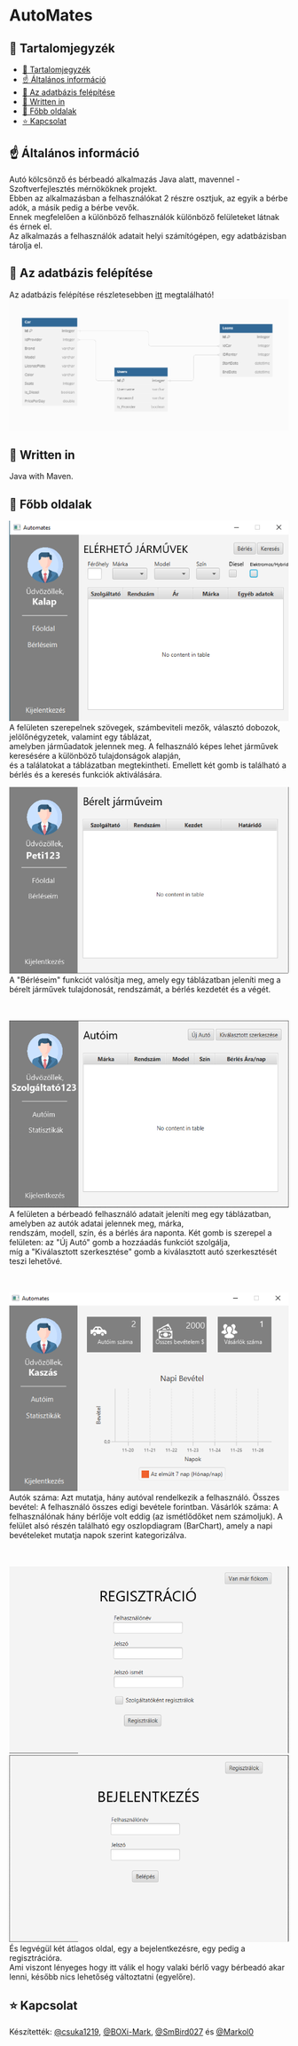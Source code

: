 # AutoMates
## 📖 Tartalomjegyzék
- [📖 Tartalomjegyzék](#-tartalomjegyzék)
- [☝️ Általános információ](#️-általános-információ)
- [📝 Az adatbázis felépítése](#-az-adatbázis-felépítése)
- [📝 Written in](#-written-in)
- [📝 Főbb oldalak](#-főbb-oldalak)
- [⭐️ Kapcsolat](#️-kapcsolat)



## ☝️ Általános információ
Autó kölcsönző és bérbeadó alkalmazás Java alatt, mavennel - Szoftverfejlesztés mérnököknek projekt.<br />
Ebben az alkalmazásban a felhasználókat 2 részre osztjuk, az egyik a bérbe adók, a másik pedig a bérbe vevők.<br />
Ennek megfelelően a különböző felhasználók különböző felületeket látnak és érnek el.<br />
Az alkalmazás a felhasználók adatait helyi számítógépen, egy adatbázisban tárolja el.



## 📝 Az adatbázis felépítése
Az adatbázis felépítése részletesebben [itt](https://dbdiagram.io/d/652e9ed5ffbf5169f0df1ae0) megtalálható!
![Database.png](./rendszerterv/Database.png)<br />



## 📝 Written in
Java with Maven.


## 📝 Főbb oldalak
![fooldal.png](./rendszerterv/fooldal.png)<br />
A felületen szerepelnek szövegek, számbeviteli mezők, választó dobozok, jelölőnégyzetek, valamint egy táblázat,<br />
amelyben járműadatok jelennek meg. A felhasználó képes lehet járművek keresésére a különböző tulajdonságok alapján,<br />
és a találatokat a táblázatban megtekintheti. Emellett két gomb is található a bérlés és a keresés funkciók aktiválására.<br />


![béreltkocsik_bérlő.png](./rendszerterv/béreltkocsik_bérlő.png)<br />
 A "Bérléseim" funkciót valósítja meg, amely egy táblázatban jeleníti meg a bérelt járművek tulajdonosát, rendszámát, a bérlés kezdetét és a végét.<br /><br /><br />

 ![Autoim_Szolgáltató.png](./rendszerterv/Autoim_Szolgáltató.png)<br />
 A felületen a bérbeadó felhasználó adatait jeleníti meg egy táblázatban, amelyben az autók adatai jelennek meg, márka,<br />
 rendszám, modell, szín, és a bérlés ára naponta. Két gomb is szerepel a felületen: az "Új Autó" gomb a hozzáadás funkciót szolgálja,<br />
 míg a "Kiválasztott szerkesztése" gomb a kiválasztott autó szerkesztését teszi lehetővé.<br /><br /><br />

 ![statisztika.png](./rendszerterv/statisztika.png)<br />
 Autók száma: Azt mutatja, hány autóval rendelkezik a felhasználó.
 Összes bevétel: A felhasználó összes edigi bevétele forintban.
 Vásárlók száma: A felhasználónak hány bérlője volt eddig (az ismétlődőket nem számoljuk).
 A felület alsó részén található egy oszlopdiagram (BarChart), amely a napi bevételeket mutatja napok szerint kategorizálva.<br /><br /><br />

 ![signup.png](./rendszerterv/signup.png)<br />
 ![login.png](./rendszerterv/login.png)<br />
 És legvégül két átlagos oldal, egy a bejelentkezésre, egy pedig a regisztrációra.<br />
 Ami viszont lényeges hogy itt válik el hogy valaki bérlő vagy bérbeadó akar lenni, később nics lehetőség változtatni (egyelőre).


## ⭐️ Kapcsolat
 Készítették: [@csuka1219](https://github.com/csuka1219), [@BOXi-Mark](https://github.com/BOXi-Mark), [@SmBird027](https://github.com/SmBird027) és [@Markol0](https://github.com/Markol0)<br>
